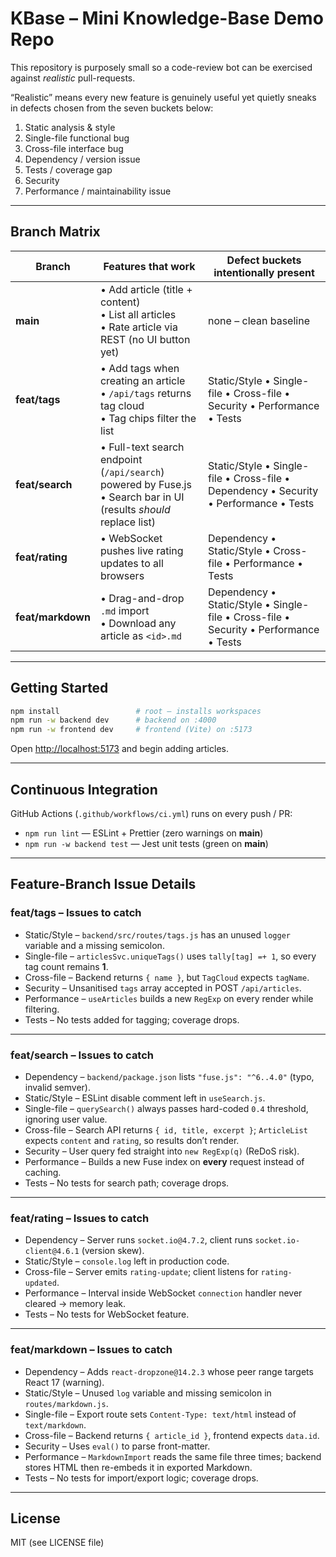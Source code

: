 # KBase – Mini Knowledge-Base Demo Repo

This repository is purposely small so a code-review bot can be exercised
against *realistic* pull-requests.

“Realistic” means every new feature is genuinely useful yet quietly sneaks in
defects chosen from the seven buckets below:

1. Static analysis & style  
2. Single-file functional bug  
3. Cross-file interface bug  
4. Dependency / version issue  
5. Tests / coverage gap  
6. Security
7. Performance / maintainability issue  

---

## Branch Matrix

| Branch            | Features that work                                                                                                     | Defect buckets intentionally present                                                  |
| ----------------- | ---------------------------------------------------------------------------------------------------------------------- | ------------------------------------------------------------------------------------- |
| **main**          | • Add article (title + content) <br> • List all articles <br> • Rate article via REST (no UI button yet)               | none – clean baseline                                                                 |
| **feat/tags**     | • Add tags when creating an article <br> • `/api/tags` returns tag cloud <br> • Tag chips filter the list              | Static/Style • Single-file • Cross-file • Security • Performance • Tests              |
| **feat/search**   | • Full-text search endpoint (`/api/search`) powered by Fuse.js <br> • Search bar in UI (results *should* replace list) | Static/Style • Single-file • Cross-file • Dependency • Security • Performance • Tests |
| **feat/rating**   | • WebSocket pushes live rating updates to all browsers                                                                 | Dependency • Static/Style • Cross-file • Performance • Tests                          |
| **feat/markdown** | • Drag-and-drop `.md` import <br> • Download any article as `<id>.md`                                                  | Dependency • Static/Style • Single-file • Cross-file • Security • Performance • Tests |

---

## Getting Started

```bash
npm install                 # root – installs workspaces
npm run -w backend dev      # backend on :4000
npm run -w frontend dev     # frontend (Vite) on :5173
```

Open <http://localhost:5173> and begin adding articles.

---

## Continuous Integration

GitHub Actions (`.github/workflows/ci.yml`) runs on every push / PR:

* `npm run lint` — ESLint + Prettier (zero warnings on **main**)  
* `npm run -w backend test` — Jest unit tests (green on **main**)

---

## Feature-Branch Issue Details

### feat/tags – Issues to catch
* Static/Style – `backend/src/routes/tags.js` has an unused `logger` variable and a missing semicolon.  
* Single-file – `articlesSvc.uniqueTags()` uses `tally[tag] =+ 1`, so every tag count remains **1**.  
* Cross-file – Backend returns `{ name }`, but `TagCloud` expects `tagName`.  
* Security – Unsanitised `tags` array accepted in POST `/api/articles`.  
* Performance – `useArticles` builds a new `RegExp` on every render while filtering.  
* Tests – No tests added for tagging; coverage drops.

---

### feat/search – Issues to catch
* Dependency – `backend/package.json` lists `"fuse.js": "^6..4.0"` (typo, invalid semver).  
* Static/Style – ESLint disable comment left in `useSearch.js`.  
* Single-file – `querySearch()` always passes hard-coded `0.4` threshold, ignoring user value.  
* Cross-file – Search API returns `{ id, title, excerpt }`; `ArticleList` expects `content` and `rating`, so results don’t render.  
* Security – User query fed straight into `new RegExp(q)` (ReDoS risk).  
* Performance – Builds a new Fuse index on **every** request instead of caching.  
* Tests – No tests for search path; coverage drops.

---

### feat/rating – Issues to catch
* Dependency – Server runs `socket.io@4.7.2`, client runs `socket.io-client@4.6.1` (version skew).  
* Static/Style – `console.log` left in production code.  
* Cross-file – Server emits `rating-update`; client listens for `rating-updated`.  
* Performance – Interval inside WebSocket `connection` handler never cleared → memory leak.  
* Tests – No tests for WebSocket feature.

---

### feat/markdown – Issues to catch
* Dependency – Adds `react-dropzone@14.2.3` whose peer range targets React 17 (warning).  
* Static/Style – Unused `log` variable and missing semicolon in `routes/markdown.js`.  
* Single-file – Export route sets `Content-Type: text/html` instead of `text/markdown`.  
* Cross-file – Backend returns `{ article_id }`, frontend expects `data.id`.  
* Security – Uses `eval()` to parse front-matter.  
* Performance – `MarkdownImport` reads the same file three times; backend stores HTML then re-embeds it in exported Markdown.  
* Tests – No tests for import/export logic; coverage drops.

---

## License

MIT (see LICENSE file)